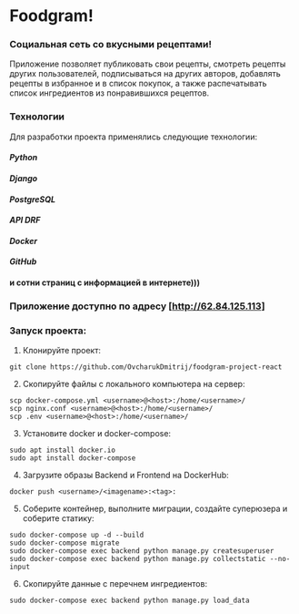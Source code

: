 # Foodgram!
### Cоциальная сеть со вкусными рецептами!

Приложение позволяет публиковать свои рецепты,
смотреть рецепты других пользователей,
подписываться на других авторов, добавлять рецепты в избранное и в
список покупок, а также распечатывать список ингредиентов из понравившихся рецептов.

### Технологии

Для разработки проекта применялись следующие технологии:

#### *Python*
#### *Django*
#### *PostgreSQL*
#### *API DRF*
#### *Docker*
#### *GitHub*
#### и сотни страниц с информацией в интернете)))

### Приложение доступно по адресу [http://62.84.125.113]

### Запуск проекта:
1. Клонируйте проект:
```
git clone https://github.com/OvcharukDmitrij/foodgram-project-react
```
2. Скопируйте файлы с локального компьютера на сервер:
```
scp docker-compose.yml <username>@<host>:/home/<username>/
scp nginx.conf <username>@<host>:/home/<username>/
scp .env <username>@<host>:/home/<username>/
```
3. Установите docker и docker-compose:
```
sudo apt install docker.io 
sudo apt install docker-compose
```
4. Загрузите образы Backend и Frontend на DockerHub:
```
docker push <username>/<imagename>:<tag>: 
```
5. Соберите контейнер, выполните миграции, создайте суперюзера и соберите статику:
```
sudo docker-compose up -d --build
sudo docker-compose migrate
sudo docker-compose exec backend python manage.py createsuperuser
sudo docker-compose exec backend python manage.py collectstatic --no-input
```
6. Скопируйте данные с перечнем ингредиентов:
```
sudo docker-compose exec backend python manage.py load_data
```

